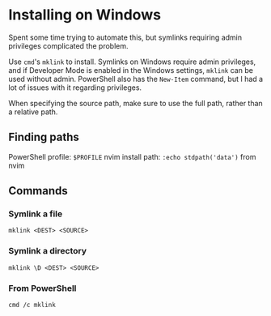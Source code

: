 # Installing on Windows

Spent some time trying to automate this, but symlinks requiring admin privileges
complicated the problem.

Use `cmd`'s `mklink` to install. Symlinks on Windows require admin privileges,
and if Developer Mode is enabled in the Windows settings, `mklink` can be used
without admin. PowerShell also has the `New-Item` command, but I had a lot of
issues with it regarding privileges.

When specifying the source path, make sure to use the full path, rather than
a relative path.

## Finding paths

PowerShell profile: `$PROFILE`
nvim install path: `:echo stdpath('data')` from nvim

## Commands

### Symlink a file

`mklink <DEST> <SOURCE>`

### Symlink a directory

`mklink \D <DEST> <SOURCE>`

### From PowerShell

`cmd /c mklink`
